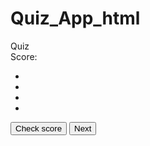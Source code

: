 # Quiz_App_html
<!DOCTYPE html>
<html>
 <head>     
    <meta charset="utf-8"/>
    <meta name="viewport" content="width=device-width,initial-scale=1"/>
    <title> Web dev</title>
    <link href="Quiz.css" rel="stylesheet" type="text/css"/>
    <script src="Quiz.js" defer></script>
    
 </head>
 <body></body>
 <div id="container">
    <div id ="heading"> Quiz </div>
    <div id ="scoreContainer"> Score:</div>
    <div id ="questionContainer"> </div>
    <ul>
        <li onclick= 'changeColor(0)'></li>
        <li onclick= 'changeColor(1)'></li>
        <li onclick= 'changeColor(2)'></li>
        <li onclick= 'changeColor(3)'></li>
    </ul>
    <div id ="scoreAndNext"> 
<button id='checkScore'>Check score</button>
<button id="next">Next</button>
    </div>
    <div id="Numbering"></div>   

</div>
   
</body>
